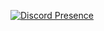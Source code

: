 [![Discord Presence](https://lanyard-profile-readme.vercel.app/api/788368286873550868 )](https://discord.com/users/788368286873550868)
